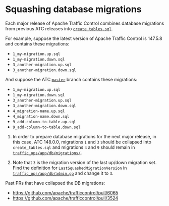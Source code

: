 <!--
Licensed to the Apache Software Foundation (ASF) under one
or more contributor license agreements.  See the NOTICE file
distributed with this work for additional information
regarding copyright ownership.  The ASF licenses this file
to you under the Apache License, Version 2.0 (the
"License"); you may not use this file except in compliance
with the License.  You may obtain a copy of the License at

    http://www.apache.org/licenses/LICENSE-2.0

Unless required by applicable law or agreed to in writing,
software distributed under the License is distributed on an
"AS IS" BASIS, WITHOUT WARRANTIES OR CONDITIONS OF ANY
KIND, either express or implied.  See the License for the
specific language governing permissions and limitations
under the License.
-->

# Squashing database migrations

Each major release of Apache Traffic Control combines database migrations from previous ATC releases into [`create_tables.sql`](https://github.com/apache/trafficcontrol/blob/master/traffic_ops/app/db/create_tables.sql).

For example, suppose the latest version of Apache Traffic Control is 147.5.8 and contains these migrations:
* `1_my-migration.up.sql`
* `1_my-migration.down.sql`
* `3_another-migration.up.sql`
* `3_another-migration.down.sql`

And suppose the ATC [`master`](https://github.com/apache/trafficcontrol/commits/master) branch contains these migrations:
* `1_my-migration.up.sql`
* `1_my-migration.down.sql`
* `3_another-migration.up.sql`
* `3_another-migration.down.sql`
* `4_migration-name.up.sql`
* `4_migration-name.down.sql`
* `9_add-column-to-table.up.sql`
* `9_add-column-to-table.down.sql`

1. In order to prepare database migrations for the next major release, in this case, ATC 148.0.0, migrations `1` and `3` should be collapsed into `create_tables.sql` and migrations `4` and `9` should remain in [`traffic_ops/app/db/migrations/`](https://github.com/apache/trafficcontrol/tree/master/traffic_ops/app/db/migrations/).

2. Note that `3` is the migration version of the last up/down migration set. Find the definition for `LastSquashedMigrationVersion` in [`traffic_ops/app/db/admin.go`](https://github.com/apache/trafficcontrol/blob/master/traffic_ops/app/db/admin.go) and change it to `3`.

Past PRs that have collapsed the DB migrations:
- https://github.com/apache/trafficcontrol/pull/6065
- https://github.com/apache/trafficcontrol/pull/3524
